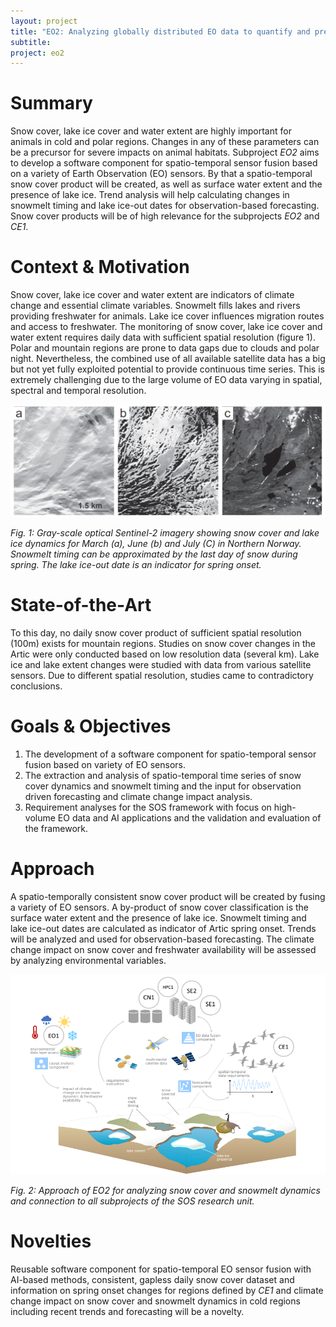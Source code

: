 ```yaml
---
layout: project
title: "EO2: Analyzing globally distributed EO data to quantify and predict the impact of climate change on snow cover and snowmelt dynamics"
subtitle: 
project: eo2
---
```

# Summary
Snow cover, lake ice cover and water extent are highly important for animals in cold and polar regions. 
Changes in any of these parameters can be a precursor for severe impacts on animal habitats. 
Subproject *EO2* aims to develop a software component for spatio-temporal sensor fusion based on a variety of Earth Observation (EO) sensors.
By that a spatio-temporal snow cover product will be created, as well as surface water extent and the presence of lake ice. 
Trend analysis will help calculating changes in snowmelt timing and lake ice-out dates for observation-based forecasting. 
Snow cover products will be of high relevance for the subprojects *EO2* and *CE1*.
# Context & Motivation
Snow cover, lake ice cover and water extent are indicators of climate change and essential climate variables.
Snowmelt fills lakes and rivers providing freshwater for animals. Lake ice cover influences migration routes and access to freshwater.
The monitoring of snow cover, lake ice cover and water extent requires daily data with sufficient spatial resolution (figure 1).
Polar and mountain regions are prone to data gaps due to clouds and polar night.
Nevertheless, the combined use of all available satellite data has a big but not yet fully exploited potential to provide continuous time series.
This is extremely challenging due to the large volume of EO data varying in spatial, spectral and temporal resolution.

![](/img/research/eo2-s2-gray-scale.png)

*Fig. 1: Gray-scale optical Sentinel-2 imagery showing snow cover and lake ice dynamics for March (a), June (b) and July (C) in Northern Norway. 
Snowmelt timing can be approximated by the last day of snow during spring.
The lake ice-out date is an indicator for spring onset.*

# State-of-the-Art
To this day, no daily snow cover product of sufficient spatial resolution (100m) exists for mountain regions.
Studies on snow cover changes in the Artic were only conducted based on low resolution data (several km). 
Lake ice and lake extent changes were studied with data from various satellite sensors. 
Due to different spatial resolution, studies came to contradictory conclusions.

# Goals & Objectives
1.	The development of a software component for spatio-temporal sensor fusion based on variety of EO sensors.
2.	The extraction and analysis of spatio-temporal time series of snow cover dynamics and snowmelt timing and the input for observation driven forecasting and climate change impact analysis.
3.	Requirement analyses for the SOS framework with focus on high-volume EO data and AI applications and the validation and evaluation of the framework.
      
# Approach
A spatio-temporally consistent snow cover product will be created by fusing a variety of EO sensors.
A by-product of snow cover classification is the surface water extent and the presence of lake ice.
Snowmelt timing and lake ice-out dates are calculated as indicator of Artic spring onset.
Trends will be analyzed and used for observation-based forecasting.
The climate change impact on snow cover and freshwater availability will be assessed by analyzing environmental variables.

![](/img/research/eo2-approach.png)

*Fig. 2: Approach of EO2 for analyzing snow cover and snowmelt dynamics and connection to all subprojects of the SOS research unit.*

# Novelties
Reusable software component for spatio-temporal EO sensor fusion with AI-based methods, consistent, gapless daily snow cover dataset and information on spring onset changes for regions defined by *CE1* and climate change impact on snow cover and snowmelt dynamics in cold regions including recent trends and forecasting will be a novelty.
